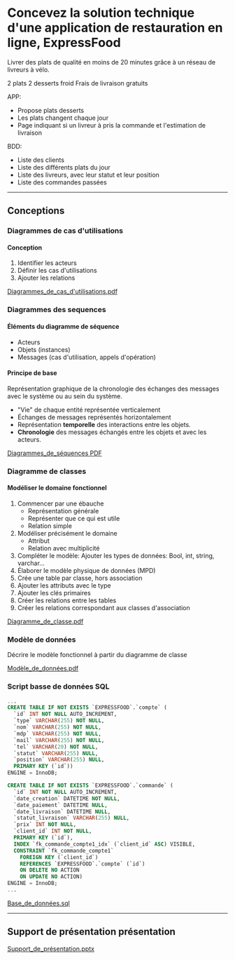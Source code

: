 # Concevez la solution technique d'une application de restauration en ligne, ExpressFood

Livrer des plats de qualité en moins de 20 minutes grâce à un réseau de livreurs à vélo.

2 plats 2 desserts froid
Frais de livraison gratuits

APP:
- Propose plats desserts
- Les plats changent chaque jour
- Page indiquant si un livreur à pris la commande et l'estimation de livraison

BDD:
- Liste des clients
- Liste des différents plats du jour
- Liste des livreurs, avec leur statut et leur position
- Liste des commandes passées

---
## Conceptions
### Diagrammes de cas d'utilisations
#### Conception
1. Identifier les acteurs
2. Définir les cas d'utilisations
3. Ajouter les relations

[Diagrammes_de_cas_d'utilisations.pdf](https://github.com/NicoLarson/Express_Food_OCR/blob/main/pdf/Diagrammes_de_cas_d_utilisations.pdf)
### Diagrammes des sequences
#### Éléments du diagramme de séquence
- Acteurs
- Objets (instances)
- Messages (cas d'utilisation, appels d'opération)

#### Principe de base
Représentation graphique de la chronologie des échanges des messages avec le système ou au sein du système.
- "Vie" de chaque entité représentée verticalement
- Échanges de messages représentés horizontalement
- Représentation **temporelle** des interactions entre les objets.
- **Chronologie** des messages échangés entre les objets et avec les acteurs.

[Diagrammes_de_séquences PDF](https://github.com/NicoLarson/Express_Food_OCR/blob/main/pdf/Diagrammes_de_sequences.pdf)
### Diagramme de classes
#### Modéliser le domaine fonctionnel
1. Commencer par une ébauche
    - Représentation générale
    - Représenter que ce qui est utile
    - Relation simple
2. Modéliser précisément le domaine
    - Attribut
    - Relation avec multiplicité
3. Compléter le modèle: Ajouter les types de données: Bool, int, string, varchar...
4. Élaborer le modèle physique de données (MPD)
1. Crée une table par classe, hors association
2. Ajouter les attributs avec le type
3. Ajouter les clés primaires
4. Créer les relations entre les tables
5. Créer les relations correspondant aux classes d'association


[Diagramme_de_classe.pdf](https://github.com/NicoLarson/Express_Food_OCR/blob/main/pdf/Diagramme_de_classes.pdf)
### Modèle de données
Décrire le modèle fonctionnel à partir du diagramme de classe

[Modèle_de_données.pdf](https://github.com/NicoLarson/Express_Food_OCR/blob/main/pdf/Modele_de_donnees.pdf)

### Script basse de données SQL
```sql
...
CREATE TABLE IF NOT EXISTS `EXPRESSFOOD`.`compte` (
  `id` INT NOT NULL AUTO_INCREMENT,
  `type` VARCHAR(255) NOT NULL,
  `nom` VARCHAR(255) NOT NULL,
  `mdp` VARCHAR(255) NOT NULL,
  `mail` VARCHAR(255) NOT NULL,
  `tel` VARCHAR(20) NOT NULL,
  `statut` VARCHAR(255) NULL,
  `position` VARCHAR(255) NULL,
  PRIMARY KEY (`id`))
ENGINE = InnoDB;

CREATE TABLE IF NOT EXISTS `EXPRESSFOOD`.`commande` (
  `id` INT NOT NULL AUTO_INCREMENT,
  `date_creation` DATETIME NOT NULL,
  `date_paiement` DATETIME NULL,
  `date_livraison` DATETIME NULL,
  `statut_livraison` VARCHAR(255) NULL,
  `prix` INT NOT NULL,
  `client_id` INT NOT NULL,
  PRIMARY KEY (`id`),
  INDEX `fk_commande_compte1_idx` (`client_id` ASC) VISIBLE,
  CONSTRAINT `fk_commande_compte1`
    FOREIGN KEY (`client_id`)
    REFERENCES `EXPRESSFOOD`.`compte` (`id`)
    ON DELETE NO ACTION
    ON UPDATE NO ACTION)
ENGINE = InnoDB;
...

```

[Base_de_données.sql](https://github.com/NicoLarson/Express_Food_OCR/blob/main/Base_de_donnees.sql)

---
## Support de présentation présentation
[Support_de_présentation.pptx](https://github.com/NicoLarson/Express_Food_OCR/blob/main/Presentation.pptx?raw=true)

